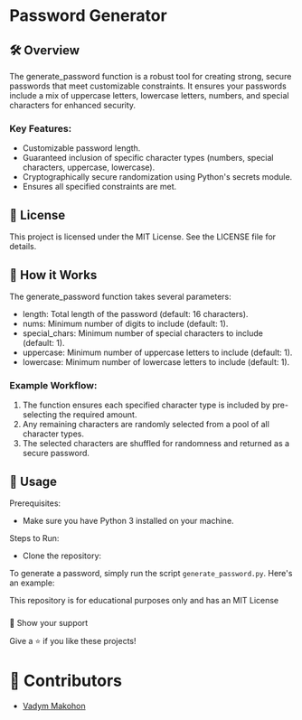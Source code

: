 # Password Generator

## 🛠️ Overview
The generate_password function is a robust tool for creating strong, secure passwords that meet customizable constraints. It ensures your passwords include a mix of uppercase letters, lowercase letters, numbers, and special characters for enhanced security.

### Key Features:
- Customizable password length.
- Guaranteed inclusion of specific character types (numbers, special characters, uppercase, lowercase).
- Cryptographically secure randomization using Python's secrets module.
- Ensures all specified constraints are met.

## 📜 License
This project is licensed under the MIT License. See the LICENSE file for details.

## 🔧 How it Works
The generate_password function takes several parameters:

- length: Total length of the password (default: 16 characters).
- nums: Minimum number of digits to include (default: 1).
- special_chars: Minimum number of special characters to include (default: 1).
- uppercase: Minimum number of uppercase letters to include (default: 1).
- lowercase: Minimum number of lowercase letters to include (default: 1).

### Example Workflow:

1. The function ensures each specified character type is included by pre-selecting the required amount.
2. Any remaining characters are randomly selected from a pool of all character types.
3. The selected characters are shuffled for randomness and returned as a secure password.

## 🚀 Usage

Prerequisites:
- Make sure you have Python 3 installed on your machine.

Steps to Run:
- Clone the repository:

To generate a password, simply run the script `generate_password.py`. Here's an example:


This repository is for educational purposes only and has an MIT License

### 
💬 Show your support

Give a ⭐ if you like these projects!
# 🤝 Contributors
- [Vadym Makohon](https://github.com/VadymMakohon)
